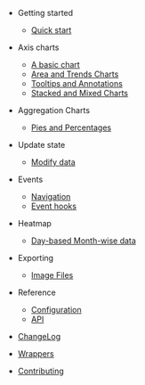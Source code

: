 * Getting started
  * [Quick start](getting_started/quick_start.md)

* Axis charts
  * [A basic chart](basic/basic_chart.md)
  * [Area and Trends Charts](basic/trends_regions.md)
  * [Tooltips and Annotations](basic/annotations.md)
  * [Stacked and Mixed Charts](basic/stacked_and_mixed.md)

* Aggregation Charts
  * [Pies and Percentages](basic/aggr_sliced_diags.md)

* Update state
  * [Modify data](update_data/modify_data.md)

* Events
  * [Navigation]()
  * [Event hooks]()

* Heatmap
  * [Day-based Month-wise data](basic/heatmap.md)

* Exporting
  * [Image Files]()

* Reference
  * [Configuration]()
  * [API]()

* [ChangeLog]()
* [Wrappers]()
* [Contributing]()
